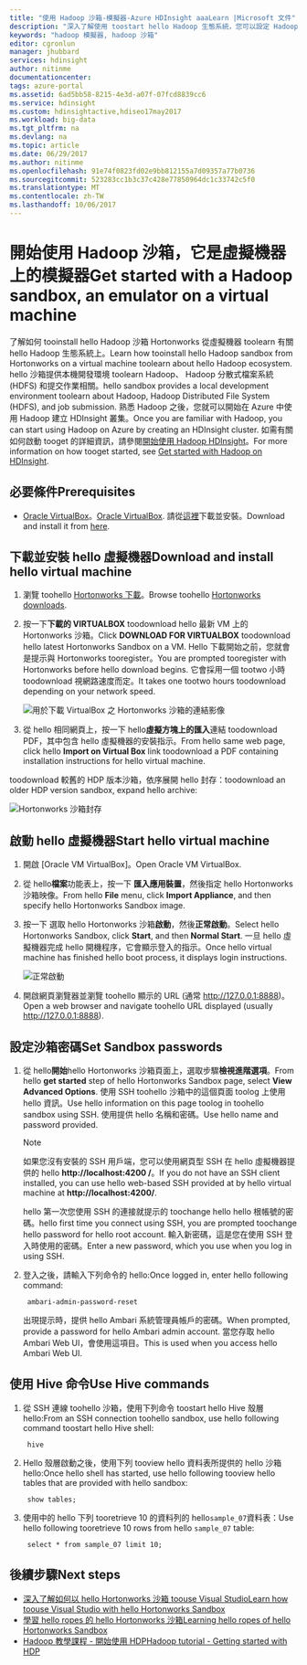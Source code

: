 ```yaml
---
title: "使用 Hadoop 沙箱-模擬器-Azure HDInsight aaaLearn |Microsoft 文件"
description: "深入了解使用 toostart hello Hadoop 生態系統，您可以設定 Hadoop 沙箱 Hortonworks 從 Azure 的虛擬機器上。 "
keywords: "hadoop 模擬器, hadoop 沙箱"
editor: cgronlun
manager: jhubbard
services: hdinsight
author: nitinme
documentationcenter: 
tags: azure-portal
ms.assetid: 6ad5bb58-8215-4e3d-a07f-07fcd8839cc6
ms.service: hdinsight
ms.custom: hdinsightactive,hdiseo17may2017
ms.workload: big-data
ms.tgt_pltfrm: na
ms.devlang: na
ms.topic: article
ms.date: 06/29/2017
ms.author: nitinme
ms.openlocfilehash: 91e74f0823fd02e9bb812155a7d09357a77b0736
ms.sourcegitcommit: 523283cc1b3c37c428e77850964dc1c33742c5f0
ms.translationtype: MT
ms.contentlocale: zh-TW
ms.lasthandoff: 10/06/2017
---
```

# <a name="get-started-with-a-hadoop-sandbox-an-emulator-on-a-virtual-machine"></a><span data-ttu-id="1aa1a-104">開始使用 Hadoop 沙箱，它是虛擬機器上的模擬器</span><span class="sxs-lookup"><span data-stu-id="1aa1a-104">Get started with a Hadoop sandbox, an emulator on a virtual machine</span></span>

<span data-ttu-id="1aa1a-105">了解如何 tooinstall hello Hadoop 沙箱 Hortonworks 從虛擬機器 toolearn 有關 hello Hadoop 生態系統上。</span><span class="sxs-lookup"><span data-stu-id="1aa1a-105">Learn how tooinstall hello Hadoop sandbox from Hortonworks on a virtual machine toolearn about hello Hadoop ecosystem.</span></span> <span data-ttu-id="1aa1a-106">hello 沙箱提供本機開發環境 toolearn Hadoop、 Hadoop 分散式檔案系統 (HDFS) 和提交作業相關。</span><span class="sxs-lookup"><span data-stu-id="1aa1a-106">hello sandbox provides a local development environment toolearn about Hadoop, Hadoop Distributed File System (HDFS), and job submission.</span></span> <span data-ttu-id="1aa1a-107">熟悉 Hadoop 之後，您就可以開始在 Azure 中使用 Hadoop 建立 HDInsight 叢集。</span><span class="sxs-lookup"><span data-stu-id="1aa1a-107">Once you are familiar with Hadoop, you can start using Hadoop on Azure by creating an HDInsight cluster.</span></span> <span data-ttu-id="1aa1a-108">如需有關如何啟動 tooget 的詳細資訊，請參閱[開始使用 Hadoop HDInsight](hdinsight-hadoop-linux-tutorial-get-started.md)。</span><span class="sxs-lookup"><span data-stu-id="1aa1a-108">For more information on how tooget started, see [Get started with Hadoop on HDInsight](hdinsight-hadoop-linux-tutorial-get-started.md).</span></span>

## <a name="prerequisites"></a><span data-ttu-id="1aa1a-109">必要條件</span><span class="sxs-lookup"><span data-stu-id="1aa1a-109">Prerequisites</span></span>
* <span data-ttu-id="1aa1a-110">[Oracle VirtualBox](https://www.virtualbox.org/)。</span><span class="sxs-lookup"><span data-stu-id="1aa1a-110">[Oracle VirtualBox](https://www.virtualbox.org/).</span></span> <span data-ttu-id="1aa1a-111">請從[這裡](https://www.virtualbox.org/wiki/Downloads)下載並安裝。</span><span class="sxs-lookup"><span data-stu-id="1aa1a-111">Download and install it from [here](https://www.virtualbox.org/wiki/Downloads).</span></span>



## <a name="download-and-install-hello-virtual-machine"></a><span data-ttu-id="1aa1a-112">下載並安裝 hello 虛擬機器</span><span class="sxs-lookup"><span data-stu-id="1aa1a-112">Download and install hello virtual machine</span></span>
1. <span data-ttu-id="1aa1a-113">瀏覽 toohello [Hortonworks 下載](http://hortonworks.com/downloads/#sandbox)。</span><span class="sxs-lookup"><span data-stu-id="1aa1a-113">Browse toohello [Hortonworks downloads](http://hortonworks.com/downloads/#sandbox).</span></span>

2. <span data-ttu-id="1aa1a-114">按一下**下載的 VIRTUALBOX** toodownload hello 最新 VM 上的 Hortonworks 沙箱。</span><span class="sxs-lookup"><span data-stu-id="1aa1a-114">Click **DOWNLOAD FOR VIRTUALBOX** toodownload hello latest Hortonworks Sandbox on a VM.</span></span> <span data-ttu-id="1aa1a-115">Hello 下載開始之前，您就會是提示與 Hortonworks tooregister。</span><span class="sxs-lookup"><span data-stu-id="1aa1a-115">You are prompted tooregister with Hortonworks before hello download begins.</span></span> <span data-ttu-id="1aa1a-116">它會採用一個 tootwo 小時 toodownload 視網路速度而定。</span><span class="sxs-lookup"><span data-stu-id="1aa1a-116">It takes one tootwo hours toodownload depending on your network speed.</span></span>
   
    ![用於下載 VirtualBox 之 Hortonworks 沙箱的連結影像](./media/hdinsight-hadoop-emulator-get-started/download-sandbox.png)
3. <span data-ttu-id="1aa1a-118">從 hello 相同網頁上，按一下 hello**虛擬方塊上的匯入**連結 toodownload PDF，其中包含 hello 虛擬機器的安裝指示。</span><span class="sxs-lookup"><span data-stu-id="1aa1a-118">From hello same web page, click hello **Import on Virtual Box** link toodownload a PDF containing installation instructions for hello virtual machine.</span></span>

<span data-ttu-id="1aa1a-119">toodownload 較舊的 HDP 版本沙箱，依序展開 hello 封存：</span><span class="sxs-lookup"><span data-stu-id="1aa1a-119">toodownload an older HDP version sandbox, expand hello archive:</span></span>

![Hortonworks 沙箱封存](./media/hdinsight-hadoop-emulator-get-started/hortonworks-sandbox-archive.png)


## <a name="start-hello-virtual-machine"></a><span data-ttu-id="1aa1a-121">啟動 hello 虛擬機器</span><span class="sxs-lookup"><span data-stu-id="1aa1a-121">Start hello virtual machine</span></span>

1. <span data-ttu-id="1aa1a-122">開啟 [Oracle VM VirtualBox]。</span><span class="sxs-lookup"><span data-stu-id="1aa1a-122">Open Oracle VM VirtualBox.</span></span>
2. <span data-ttu-id="1aa1a-123">從 hello**檔案**功能表上，按一下 **匯入應用裝置**，然後指定 hello Hortonworks 沙箱映像。</span><span class="sxs-lookup"><span data-stu-id="1aa1a-123">From hello **File** menu, click **Import Appliance**, and then specify hello Hortonworks Sandbox image.</span></span>
1. <span data-ttu-id="1aa1a-124">按一下 選取 hello Hortonworks 沙箱**啟動**，然後**正常啟動**。</span><span class="sxs-lookup"><span data-stu-id="1aa1a-124">Select hello Hortonworks Sandbox, click **Start**, and then **Normal Start**.</span></span> <span data-ttu-id="1aa1a-125">一旦 hello 虛擬機器完成 hello 開機程序，它會顯示登入的指示。</span><span class="sxs-lookup"><span data-stu-id="1aa1a-125">Once hello virtual machine has finished hello boot process, it displays login instructions.</span></span>
   
    ![正常啟動](./media/hdinsight-hadoop-emulator-get-started/normal-start.png)
2. <span data-ttu-id="1aa1a-127">開啟網頁瀏覽器並瀏覽 toohello 顯示的 URL (通常 http://127.0.0.1:8888)。</span><span class="sxs-lookup"><span data-stu-id="1aa1a-127">Open a web browser and navigate toohello URL displayed (usually http://127.0.0.1:8888).</span></span>

## <a name="set-sandbox-passwords"></a><span data-ttu-id="1aa1a-128">設定沙箱密碼</span><span class="sxs-lookup"><span data-stu-id="1aa1a-128">Set Sandbox passwords</span></span>

1. <span data-ttu-id="1aa1a-129">從 hello**開始**hello Hortonworks 沙箱頁面上，選取步驟**檢視進階選項**。</span><span class="sxs-lookup"><span data-stu-id="1aa1a-129">From hello **get started** step of hello Hortonworks Sandbox page, select **View Advanced Options**.</span></span> <span data-ttu-id="1aa1a-130">使用 SSH toohello 沙箱中的這個頁面 toolog 上使用 hello 資訊。</span><span class="sxs-lookup"><span data-stu-id="1aa1a-130">Use hello information on this page toolog in toohello sandbox using SSH.</span></span> <span data-ttu-id="1aa1a-131">使用提供 hello 名稱和密碼。</span><span class="sxs-lookup"><span data-stu-id="1aa1a-131">Use hello name and password provided.</span></span>
   
   > [!NOTE]
   > <span data-ttu-id="1aa1a-132">如果您沒有安裝的 SSH 用戶端，您可以使用網頁型 SSH 在 hello 虛擬機器提供的 hello **http://localhost:4200 /**。</span><span class="sxs-lookup"><span data-stu-id="1aa1a-132">If you do not have an SSH client installed, you can use hello web-based SSH provided at by hello virtual machine at **http://localhost:4200/**.</span></span>
   > 
   
    <span data-ttu-id="1aa1a-133">hello 第一次您使用 SSH 的連接就提示的 toochange hello hello 根帳號的密碼。</span><span class="sxs-lookup"><span data-stu-id="1aa1a-133">hello first time you connect using SSH, you are prompted toochange hello password for hello root account.</span></span> <span data-ttu-id="1aa1a-134">輸入新密碼，這是您在使用 SSH 登入時使用的密碼。</span><span class="sxs-lookup"><span data-stu-id="1aa1a-134">Enter a new password, which you use when you log in using SSH.</span></span>

2. <span data-ttu-id="1aa1a-135">登入之後，請輸入下列命令的 hello:</span><span class="sxs-lookup"><span data-stu-id="1aa1a-135">Once logged in, enter hello following command:</span></span>
   
        ambari-admin-password-reset
   
    <span data-ttu-id="1aa1a-136">出現提示時，提供 hello Ambari 系統管理員帳戶的密碼。</span><span class="sxs-lookup"><span data-stu-id="1aa1a-136">When prompted, provide a password for hello Ambari admin account.</span></span> <span data-ttu-id="1aa1a-137">當您存取 hello Ambari Web UI，會使用這項目。</span><span class="sxs-lookup"><span data-stu-id="1aa1a-137">This is used when you access hello Ambari Web UI.</span></span>

## <a name="use-hive-commands"></a><span data-ttu-id="1aa1a-138">使用 Hive 命令</span><span class="sxs-lookup"><span data-stu-id="1aa1a-138">Use Hive commands</span></span>

1. <span data-ttu-id="1aa1a-139">從 SSH 連線 toohello 沙箱，使用下列命令 toostart hello Hive 殼層 hello:</span><span class="sxs-lookup"><span data-stu-id="1aa1a-139">From an SSH connection toohello sandbox, use hello following command toostart hello Hive shell:</span></span>
   
        hive
2. <span data-ttu-id="1aa1a-140">Hello 殼層啟動之後，使用下列 tooview hello 資料表所提供的 hello 沙箱 hello:</span><span class="sxs-lookup"><span data-stu-id="1aa1a-140">Once hello shell has started, use hello following tooview hello tables that are provided with hello sandbox:</span></span>
   
        show tables;
3. <span data-ttu-id="1aa1a-141">使用中的 hello 下列 tooretrieve 10 的資料列的 hello`sample_07`資料表：</span><span class="sxs-lookup"><span data-stu-id="1aa1a-141">Use hello following tooretrieve 10 rows from hello `sample_07` table:</span></span>
   
        select * from sample_07 limit 10;

## <a name="next-steps"></a><span data-ttu-id="1aa1a-142">後續步驟</span><span class="sxs-lookup"><span data-stu-id="1aa1a-142">Next steps</span></span>
* [<span data-ttu-id="1aa1a-143">深入了解如何以 hello Hortonworks 沙箱 toouse Visual Studio</span><span class="sxs-lookup"><span data-stu-id="1aa1a-143">Learn how toouse Visual Studio with hello Hortonworks Sandbox</span></span>](hdinsight-hadoop-emulator-visual-studio.md)
* [<span data-ttu-id="1aa1a-144">學習 hello ropes 的 hello Hortonworks 沙箱</span><span class="sxs-lookup"><span data-stu-id="1aa1a-144">Learning hello ropes of hello Hortonworks Sandbox</span></span>](http://hortonworks.com/hadoop-tutorial/learning-the-ropes-of-the-hortonworks-sandbox/)
* [<span data-ttu-id="1aa1a-145">Hadoop 教學課程 - 開始使用 HDP</span><span class="sxs-lookup"><span data-stu-id="1aa1a-145">Hadoop tutorial - Getting started with HDP</span></span>](http://hortonworks.com/hadoop-tutorial/hello-world-an-introduction-to-hadoop-hcatalog-hive-and-pig/)

